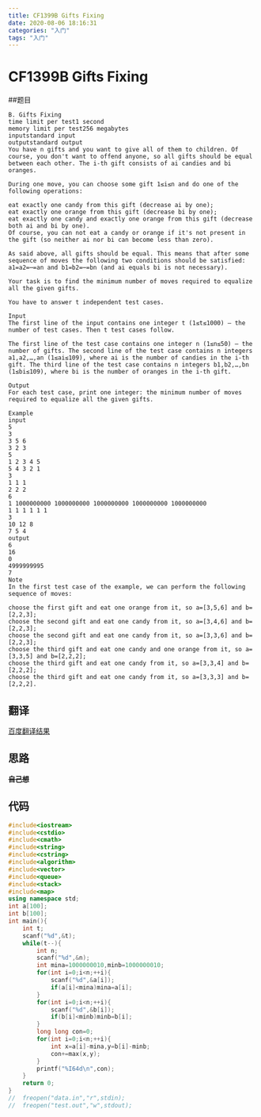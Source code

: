 ```yaml
---
title: CF1399B Gifts Fixing
date: 2020-08-06 18:16:31
categories: "入门"
tags: "入门"
---
```


# CF1399B Gifts Fixing

##题目

	B. Gifts Fixing
	time limit per test1 second
	memory limit per test256 megabytes
	inputstandard input
	outputstandard output
	You have n gifts and you want to give all of them to children. Of course, you don't want to offend anyone, so all gifts should be equal between each other. The i-th gift consists of ai candies and bi oranges.
	
	During one move, you can choose some gift 1≤i≤n and do one of the following operations:
	
	eat exactly one candy from this gift (decrease ai by one);
	eat exactly one orange from this gift (decrease bi by one);
	eat exactly one candy and exactly one orange from this gift (decrease both ai and bi by one).
	Of course, you can not eat a candy or orange if it's not present in the gift (so neither ai nor bi can become less than zero).
	
	As said above, all gifts should be equal. This means that after some sequence of moves the following two conditions should be satisfied: a1=a2=⋯=an and b1=b2=⋯=bn (and ai equals bi is not necessary).
	
	Your task is to find the minimum number of moves required to equalize all the given gifts.
	
	You have to answer t independent test cases.
	
	Input
	The first line of the input contains one integer t (1≤t≤1000) — the number of test cases. Then t test cases follow.
	
	The first line of the test case contains one integer n (1≤n≤50) — the number of gifts. The second line of the test case contains n integers a1,a2,…,an (1≤ai≤109), where ai is the number of candies in the i-th gift. The third line of the test case contains n integers b1,b2,…,bn (1≤bi≤109), where bi is the number of oranges in the i-th gift.
	
	Output
	For each test case, print one integer: the minimum number of moves required to equalize all the given gifts.
	
	Example
	input
	5
	3
	3 5 6
	3 2 3
	5
	1 2 3 4 5
	5 4 3 2 1
	3
	1 1 1
	2 2 2
	6
	1 1000000000 1000000000 1000000000 1000000000 1000000000
	1 1 1 1 1 1
	3
	10 12 8
	7 5 4
	output
	6
	16
	0
	4999999995
	7
	Note
	In the first test case of the example, we can perform the following sequence of moves:
	
	choose the first gift and eat one orange from it, so a=[3,5,6] and b=[2,2,3];
	choose the second gift and eat one candy from it, so a=[3,4,6] and b=[2,2,3];
	choose the second gift and eat one candy from it, so a=[3,3,6] and b=[2,2,3];
	choose the third gift and eat one candy and one orange from it, so a=[3,3,5] and b=[2,2,2];
	choose the third gift and eat one candy from it, so a=[3,3,4] and b=[2,2,2];
	choose the third gift and eat one candy from it, so a=[3,3,3] and b=[2,2,2].

## 翻译

[百度翻译结果](https://fanyi.baidu.com/?aldtype=16047#en/zh/A.%20Remove%20Smallest%0Atime%20limit%20per%20test1%20second%0Amemory%20limit%20per%20test256%20megabytes%0Ainputstandard%20input%0Aoutputstandard%20output%0AYou%20are%20given%20the%20array%20a%20consisting%20of%20n%20positive%20(greater%20than%20zero)%20integers.%0A%0AIn%20one%20move%2C%20you%20can%20choose%20two%20indices%20i%20and%20j%20(i%E2%89%A0j)%20such%20that%20the%20absolute%20difference%20between%20ai%20and%20aj%20is%20no%20more%20than%20one%20(%7Cai%E2%88%92aj%7C%E2%89%A41)%20and%20remove%20the%20smallest%20of%20these%20two%20elements.%20If%20two%20elements%20are%20equal%2C%20you%20can%20remove%20any%20of%20them%20(but%20exactly%20one).%0A%0AYour%20task%20is%20to%20find%20if%20it%20is%20possible%20to%20obtain%20the%20array%20consisting%20of%20only%20one%20element%20using%20several%20(possibly%2C%20zero)%20such%20moves%20or%20not.%0A%0AYou%20have%20to%20answer%20t%20independent%20test%20cases.%0A%0AInput%0AThe%20first%20line%20of%20the%20input%20contains%20one%20integer%20t%20(1%E2%89%A4t%E2%89%A41000)%20%E2%80%94%20the%20number%20of%20test%20cases.%20Then%20t%20test%20cases%20follow.%0A%0AThe%20first%20line%20of%20the%20test%20case%20contains%20one%20integer%20n%20(1%E2%89%A4n%E2%89%A450)%20%E2%80%94%20the%20length%20of%20a.%20The%20second%20line%20of%20the%20test%20case%20contains%20n%20integers%20a1%2Ca2%2C%E2%80%A6%2Can%20(1%E2%89%A4ai%E2%89%A4100)%2C%20where%20ai%20is%20the%20i-th%20element%20of%20a.%0A%0AOutput%0AFor%20each%20test%20case%2C%20print%20the%20answer%3A%20%22YES%22%20if%20it%20is%20possible%20to%20obtain%20the%20array%20consisting%20of%20only%20one%20element%20using%20several%20(possibly%2C%20zero)%20moves%20described%20in%20the%20problem%20statement%2C%20or%20%22NO%22%20otherwise.)

## 思路

**~~自己想~~**

## 代码
```cpp
#include<iostream>
#include<cstdio>
#include<cmath>
#include<string>
#include<cstring>
#include<algorithm>
#include<vector>
#include<queue>
#include<stack>
#include<map>
using namespace std;
int a[100];
int b[100];
int main(){
	int t;
	scanf("%d",&t);
	while(t--){
		int n;
		scanf("%d",&n);
		int mina=1000000010,minb=1000000010;
		for(int i=0;i<n;++i){
			scanf("%d",&a[i]);
			if(a[i]<mina)mina=a[i];
		}
		for(int i=0;i<n;++i){
			scanf("%d",&b[i]);
			if(b[i]<minb)minb=b[i];
		}
		long long con=0;
		for(int i=0;i<n;++i){
			int x=a[i]-mina,y=b[i]-minb;
			con+=max(x,y);
		}
		printf("%I64d\n",con);
	}
	return 0;
}
//	freopen("data.in","r",stdin);
//	freopen("test.out","w",stdout);
```